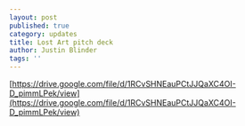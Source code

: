 ```yaml
---
layout: post
published: true
category: updates
title: Lost Art pitch deck
author: Justin Blinder
tags: ''
---
```

[https://drive.google.com/file/d/1RCvSHNEauPCtJJQaXC4OI-D_pimmLPek/view](https://drive.google.com/file/d/1RCvSHNEauPCtJJQaXC4OI-D_pimmLPek/view)